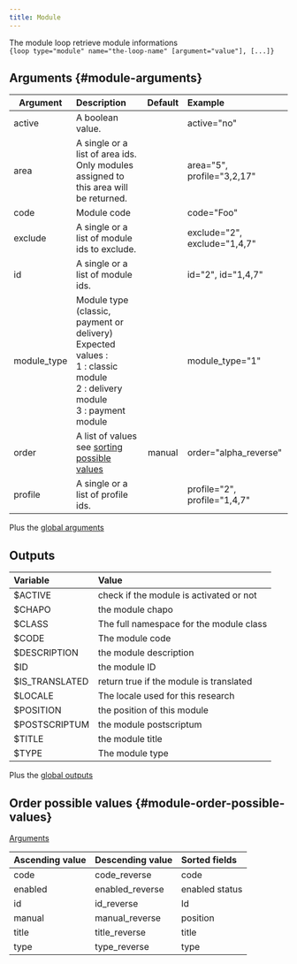```yaml
---
title: Module
---
```


The module loop retrieve module informations   
`{loop type="module" name="the-loop-name" [argument="value"], [...]}`

## Arguments {#module-arguments}

| Argument    | Description                                                                                                                                    | Default | Example                      |
|-------------|:-----------------------------------------------------------------------------------------------------------------------------------------------|:-------:|:-----------------------------|
| active      | A boolean value.                                                                                                                               |         | active="no"                  |
| area        | A single or a list of area ids. Only modules assigned to this area will be returned.                                                           |         | area="5", profile="3,2,17"   |
| code        | Module code                                                                                                                                    |         | code="Foo"                   |
| exclude     | A single or a list of module ids to exclude.                                                                                                   |         | exclude="2", exclude="1,4,7" |
| id          | A single or a list of module ids.                                                                                                              |         | id="2", id="1,4,7"           |
| module_type | Module type (classic, payment or delivery) <br/> Expected values : <br/> 1 : classic module <br/> 2 : delivery module <br/> 3 : payment module |         | module_type="1"              |
| order       | A list of values see [sorting possible values](#module-order-possible-values)                                                                  | manual  | order="alpha_reverse"        |
| profile     | A single or a list of profile ids.                                                                                                             |         | profile="2", profile="1,4,7" |

Plus the [global arguments](./global_arguments)

## Outputs

| Variable       | Value                                   |
|:---------------|:----------------------------------------|
| $ACTIVE        | check if the module is activated or not |
| $CHAPO         | the module chapo                        |
| $CLASS         | The full namespace for the module class |
| $CODE          | The module code                         |
| $DESCRIPTION   | the module description                  |
| $ID            | the module ID                           |
| $IS_TRANSLATED | return true if the module is translated |
| $LOCALE        | The locale used for this research       |
| $POSITION      | the position of this module             |
| $POSTSCRIPTUM  | the module postscriptum                 |
| $TITLE         | the module title                        |
| $TYPE          | The module type                         |

Plus the [global outputs](./global_outputs)

## Order possible values {#module-order-possible-values}
[Arguments](#module-arguments)

| Ascending value | Descending value | Sorted fields  |
|-----------------|------------------|:---------------|
| code            | code_reverse     | code           |
| enabled         | enabled_reverse  | enabled status |
| id              | id_reverse       | Id             |
| manual          | manual_reverse   | position       |
| title           | title_reverse    | title          |
| type            | type_reverse     | type           |
